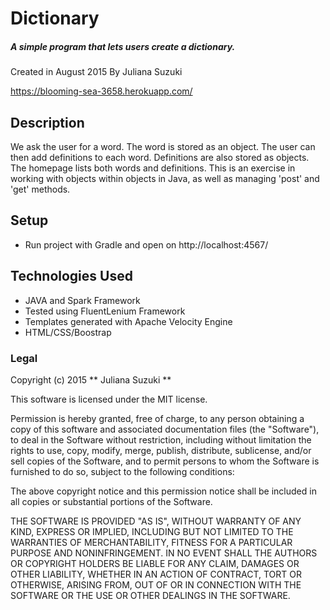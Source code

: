 # Dictionary

##### A simple program that lets users create a dictionary.
Created in August 2015
By Juliana Suzuki

https://blooming-sea-3658.herokuapp.com/

## Description

We ask the user for a word. The word is stored as an object. The user can then add definitions to each word.
Definitions are also stored as objects. The homepage lists both words and definitions.
This is an exercise in working with objects within objects in Java, as well as managing 'post' and 'get' methods.

## Setup

* Run project with Gradle and open on http://localhost:4567/


## Technologies Used

* JAVA and Spark Framework
* Tested using FluentLenium Framework
* Templates generated with Apache Velocity Engine
* HTML/CSS/Boostrap

### Legal

Copyright (c) 2015 ** Juliana Suzuki **

This software is licensed under the MIT license.

Permission is hereby granted, free of charge, to any person obtaining a copy
of this software and associated documentation files (the "Software"), to deal
in the Software without restriction, including without limitation the rights
to use, copy, modify, merge, publish, distribute, sublicense, and/or sell
copies of the Software, and to permit persons to whom the Software is
furnished to do so, subject to the following conditions:

The above copyright notice and this permission notice shall be included in
all copies or substantial portions of the Software.

THE SOFTWARE IS PROVIDED "AS IS", WITHOUT WARRANTY OF ANY KIND, EXPRESS OR
IMPLIED, INCLUDING BUT NOT LIMITED TO THE WARRANTIES OF MERCHANTABILITY,
FITNESS FOR A PARTICULAR PURPOSE AND NONINFRINGEMENT. IN NO EVENT SHALL THE
AUTHORS OR COPYRIGHT HOLDERS BE LIABLE FOR ANY CLAIM, DAMAGES OR OTHER
LIABILITY, WHETHER IN AN ACTION OF CONTRACT, TORT OR OTHERWISE, ARISING FROM,
OUT OF OR IN CONNECTION WITH THE SOFTWARE OR THE USE OR OTHER DEALINGS IN
THE SOFTWARE.
